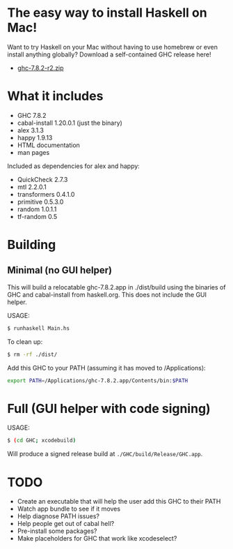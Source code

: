 # The easy way to install Haskell on Mac!

Want to try Haskell on your Mac without having to use homebrew or
even install anything globally? Download a self-contained GHC release here!

* [ghc-7.8.2-r2.zip](https://github.com/etrepum/ghc-dot-app/releases/download/v7.8.2-r2/ghc-7.8.2-r2.zip)

# What it includes

* GHC 7.8.2
* cabal-install 1.20.0.1 (just the binary)
* alex 3.1.3
* happy 1.9.13
* HTML documentation
* man pages

Included as dependencies for alex and happy:

* QuickCheck 2.7.3
* mtl 2.2.0.1
* transformers 0.4.1.0
* primitive 0.5.3.0
* random 1.0.1.1
* tf-random 0.5

# Building

## Minimal (no GUI helper)

This will build a relocatable ghc-7.8.2.app in ./dist/build using
the binaries of GHC and cabal-install from haskell.org. This does not
include the GUI helper.

USAGE:

```bash
$ runhaskell Main.hs
```

To clean up:

```bash
$ rm -rf ./dist/
```

Add this GHC to your PATH (assuming it has moved to /Applications):

```bash
export PATH=/Applications/ghc-7.8.2.app/Contents/bin:$PATH
```

# Full (GUI helper with code signing)

USAGE:

```bash
$ (cd GHC; xcodebuild)
```

Will produce a signed release build at `./GHC/build/Release/GHC.app`.

# TODO

* Create an executable that will help the user add this GHC to their
  PATH
* Watch app bundle to see if it moves
* Help diagnose PATH issues?
* Help people get out of cabal hell?
* Pre-install some packages?
* Make placeholders for GHC that work like xcodeselect?
